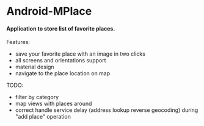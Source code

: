 # Android-MPlace

#### Application to store list of favorite places.

Features:
- save your favorite place with an image in two clicks
- all screens and orientations support
- material design
- navigate to the place location on map

TODO:
- filter by category
- map views with places around
- correct handle service delay (address lookup reverse geocoding) during "add place" operation
